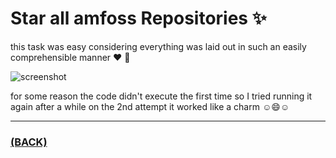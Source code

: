 # Star all amfoss Repositories ✨ 

this task was easy considering everything was laid out in such an easily comprehensible manner :heart: 🤟

![screenshot](https://user-images.githubusercontent.com/89575829/138350099-b75c4011-8bf3-449f-ba68-3aa22fefe44d.png)

for some reason the code didn't execute the first time so I tried running it again after a while on the 2nd attempt it worked like a charm ☺︎😄☺︎

---
### [(BACK)](https://github.com/PranavKrishnan007/amfoss-tasks)
